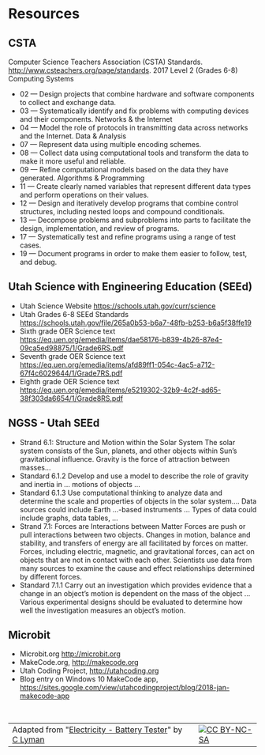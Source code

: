 # Resources

## CSTA

Computer Science Teachers Association (CSTA) Standards. http://www.csteachers.org/page/standards. 2017
Level 2 (Grades 6-8)
Computing Systems
* 02 — Design projects that combine hardware and software components to collect and exchange data.
* 03 — Systematically identify and fix problems with computing devices and their components.
Networks & the Internet
* 04 — Model the role of protocols in transmitting data across networks and the Internet.
Data & Analysis
* 07 — Represent data using multiple encoding schemes.
* 08 — Collect data using computational tools and transform the data to make it more useful and reliable.
* 09  — Refine computational models based on the data they have generated.
Algorithms & Programming
* 11 — Create clearly named variables that represent different data types and perform operations on their values.
* 12 — Design and iteratively develop programs that combine control structures, including nested loops and compound conditionals.
* 13 — Decompose problems and subproblems into parts to facilitate the design, implementation, and review of programs.
* 17 — Systematically test and refine programs using a range of test cases.
* 19 — Document programs in order to make them easier to follow, test, and debug. 

## Utah Science with Engineering Education (SEEd)

* Utah Science Website
https://schools.utah.gov/curr/science 
* Utah Grades 6-8 SEEd Standards
https://schools.utah.gov/file/265a0b53-b6a7-48fb-b253-b6a5f38ffe19 
* Sixth grade OER Science text
https://eq.uen.org/emedia/items/dae58176-b839-4b26-87e4-09ca5ed98875/1/Grade6RS.pdf
* Seventh grade OER Science text
https://eq.uen.org/emedia/items/afd89ff1-054c-4ac5-a712-67f4c6029644/1/Grade7RS.pdf
* Eighth grade OER Science text
https://eq.uen.org/emedia/items/e5219302-32b9-4c2f-ad65-38f303da6654/1/Grade8RS.pdf 

## NGSS - Utah SEEd

* Strand 6.1: Structure and Motion within the Solar System
The solar system consists of the Sun, planets, and other objects within Sun’s gravitational influence. Gravity is the force of attraction between masses…
* Standard 6.1.2 
Develop and use a model to describe the role of gravity and inertia in ... motions of objects …
* Standard 6.1.3
Use computational thinking to analyze data and determine the scale and properties of objects in the solar system…. Data sources could include  Earth ...-based instruments ... Types of data could include graphs, data tables, …
* Strand 7.1: Forces are Interactions between Matter
Forces are push or pull interactions between two objects. Changes in motion, balance and stability, and transfers of energy are all facilitated by forces on matter. Forces, including electric, magnetic, and gravitational forces, can act on objects that are not in contact with each other. Scientists use data from many sources to examine the cause and effect relationships determined by different forces.
* Standard 7.1.1
Carry out an investigation which provides evidence that a change in an object’s motion is dependent on the mass of the object ... Various experimental designs should be evaluated to determine how well the investigation measures an object’s motion.


## Microbit
* Microbit.org http://microbit.org
* MakeCode.org, http://makecode.org
* Utah Coding Project, http://utahcoding.org 
* Blog entry on Windows 10 MakeCode app, https://sites.google.com/view/utahcodingproject/blog/2018-jan-makecode-app 

<br/>

| | | |
|-|-|-|
| Adapted from "[Electricity - Battery Tester](https://drive.google.com/open?id=15Xry9jFsIzHHG7RpaIomLodl9pBjTiKDvtjkd227b7Y)" by [C Lyman](http://utahcoding.org) | | [![CC BY-NC-SA](https://licensebuttons.net/l/by-nc-sa/4.0/80x15.png)](https://creativecommons.org/licenses/by-nc-sa/4.0/) |
